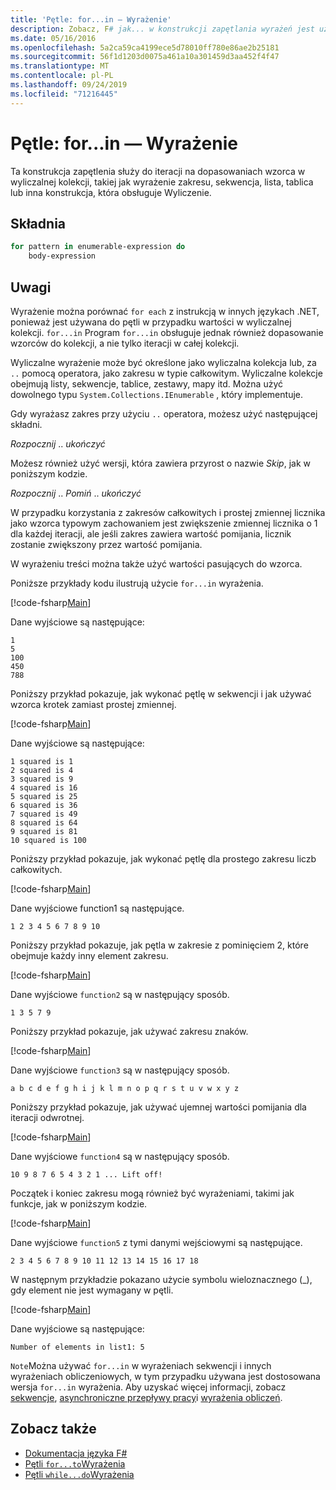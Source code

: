 ```yaml
---
title: 'Pętle: for...in — Wyrażenie'
description: Zobacz, F# jak... w konstrukcji zapętlania wyrażeń jest używany do iteracji na dopasowaniach wzorca w wyliczalnej kolekcji.
ms.date: 05/16/2016
ms.openlocfilehash: 5a2ca59ca4199ece5d78010ff780e86ae2b25181
ms.sourcegitcommit: 56f1d1203d0075a461a10a301459d3aa452f4f47
ms.translationtype: MT
ms.contentlocale: pl-PL
ms.lasthandoff: 09/24/2019
ms.locfileid: "71216445"
---
```

# <a name="loops-forin-expression"></a>Pętle: for...in — Wyrażenie

Ta konstrukcja zapętlenia służy do iteracji na dopasowaniach wzorca w wyliczalnej kolekcji, takiej jak wyrażenie zakresu, sekwencja, lista, tablica lub inna konstrukcja, która obsługuje Wyliczenie.

## <a name="syntax"></a>Składnia

```fsharp
for pattern in enumerable-expression do
    body-expression
```

## <a name="remarks"></a>Uwagi

Wyrażenie można porównać `for each` z instrukcją w innych językach .NET, ponieważ jest używana do pętli w przypadku wartości w wyliczalnej kolekcji. `for...in` Program `for...in` obsługuje jednak również dopasowanie wzorców do kolekcji, a nie tylko iteracji w całej kolekcji.

Wyliczalne wyrażenie może być określone jako wyliczalna kolekcja lub, za `..` pomocą operatora, jako zakresu w typie całkowitym. Wyliczalne kolekcje obejmują listy, sekwencje, tablice, zestawy, mapy itd. Można użyć dowolnego typu `System.Collections.IEnumerable` , który implementuje.

Gdy wyrażasz zakres przy użyciu `..` operatora, możesz użyć następującej składni.

*Rozpocznij* .. *ukończyć*

Możesz również użyć wersji, która zawiera przyrost o nazwie *Skip*, jak w poniższym kodzie.

*Rozpocznij* .. *Pomiń* .. *ukończyć*

W przypadku korzystania z zakresów całkowitych i prostej zmiennej licznika jako wzorca typowym zachowaniem jest zwiększenie zmiennej licznika o 1 dla każdej iteracji, ale jeśli zakres zawiera wartość pomijania, licznik zostanie zwiększony przez wartość pomijania.

W wyrażeniu treści można także użyć wartości pasujących do wzorca.

Poniższe przykłady kodu ilustrują użycie `for...in` wyrażenia.

[!code-fsharp[Main](~/samples/snippets/fsharp/lang-ref-2/snippet5201.fs)]

Dane wyjściowe są następujące:

```console
1
5
100
450
788
```

Poniższy przykład pokazuje, jak wykonać pętlę w sekwencji i jak używać wzorca krotek zamiast prostej zmiennej.

[!code-fsharp[Main](~/samples/snippets/fsharp/lang-ref-2/snippet5202.fs)]

Dane wyjściowe są następujące:

```console
1 squared is 1
2 squared is 4
3 squared is 9
4 squared is 16
5 squared is 25
6 squared is 36
7 squared is 49
8 squared is 64
9 squared is 81
10 squared is 100
```

Poniższy przykład pokazuje, jak wykonać pętlę dla prostego zakresu liczb całkowitych.

[!code-fsharp[Main](~/samples/snippets/fsharp/lang-ref-2/snippet5203.fs)]

Dane wyjściowe function1 są następujące.

```console
1 2 3 4 5 6 7 8 9 10
```

Poniższy przykład pokazuje, jak pętla w zakresie z pominięciem 2, które obejmuje każdy inny element zakresu.

[!code-fsharp[Main](~/samples/snippets/fsharp/lang-ref-2/snippet5204.fs)]

Dane wyjściowe `function2` są w następujący sposób.

```console
1 3 5 7 9
```

Poniższy przykład pokazuje, jak używać zakresu znaków.

[!code-fsharp[Main](~/samples/snippets/fsharp/lang-ref-2/snippet5205.fs)]

Dane wyjściowe `function3` są w następujący sposób.

```console
a b c d e f g h i j k l m n o p q r s t u v w x y z
```

Poniższy przykład pokazuje, jak używać ujemnej wartości pomijania dla iteracji odwrotnej.

[!code-fsharp[Main](~/samples/snippets/fsharp/lang-ref-2/snippet5208.fs)]

Dane wyjściowe `function4` są w następujący sposób.

```console
10 9 8 7 6 5 4 3 2 1 ... Lift off!
```

Początek i koniec zakresu mogą również być wyrażeniami, takimi jak funkcje, jak w poniższym kodzie.

[!code-fsharp[Main](~/samples/snippets/fsharp/lang-ref-2/snippet5206.fs)]

Dane wyjściowe `function5` z tymi danymi wejściowymi są następujące.

```console
2 3 4 5 6 7 8 9 10 11 12 13 14 15 16 17 18
```

W następnym przykładzie pokazano użycie symbolu wieloznacznego (\_), gdy element nie jest wymagany w pętli.

[!code-fsharp[Main](~/samples/snippets/fsharp/lang-ref-2/snippet5207.fs)]

Dane wyjściowe są następujące:

```console
Number of elements in list1: 5
```

`Note`Można używać `for...in` w wyrażeniach sekwencji i innych wyrażeniach obliczeniowych, w tym przypadku używana jest dostosowana wersja `for...in` wyrażenia. Aby uzyskać więcej informacji, zobacz [sekwencje](sequences.md), [asynchroniczne przepływy pracy](asynchronous-workflows.md)i [wyrażenia obliczeń](computation-expressions.md).

## <a name="see-also"></a>Zobacz także

- [Dokumentacja języka F#](index.md)
- [Pętli `for...to`Wyrażenia](loops-for-to-expression.md)
- [Pętli `while...do`Wyrażenia](loops-while-do-expression.md)
